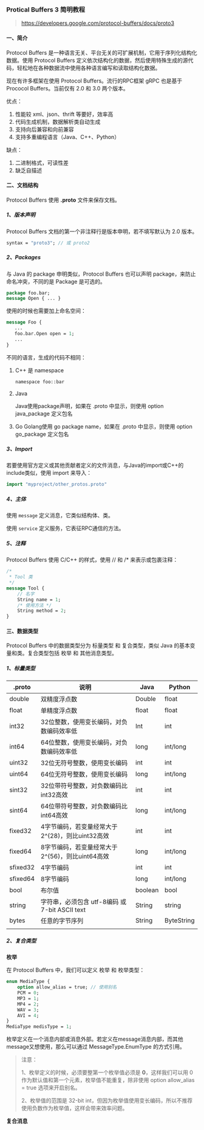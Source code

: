 ### Protical Buffers 3 简明教程

> https://developers.google.com/protocol-buffers/docs/proto3

#### 一、简介

Protocol Buffers 是一种语言无关、平台无关的可扩展机制，它用于序列化结构化数据。使用 Protocol Buffers 定义依次结构化的数据，然后使用特殊生成的源代码，轻松地在各种数据流中使用各种语言编写和读取结构化数据。

现在有许多框架在使用 Protocol Buffers。流行的RPC框架 gRPC 也是基于 Prococol Buffers。当前仅有 2.0 和 3.0 两个版本。

优点：

1. 性能较 xml、json、thrift 等要好，效率高
2. 代码生成机制，数据解析类自动生成
3. 支持向后兼容和向前兼容
4. 支持多重编程语言（Java、C++、Python）

缺点：

1. 二进制格式，可读性差
2. 缺乏自描述

#### 二、文档结构

Protocol Buffers 使用 **.proto** 文件来保存文档。

##### 1、版本声明

Protocol Buffers 文档的第一个非注释行是版本申明，若不填写默认为 2.0 版本。

``` protobuf
syntax = "proto3"; // 或 proto2
```

##### 2、Packages

与 Java 的 package 申明类似，Protocol Buffers 也可以声明 package，来防止命名冲突，不同的是 Package 是可选的。

``` protobuf
package foo.bar;
message Open { ... }
```

使用的时候也需要加上命名空间：

``` protobuf
message Foo {
   ...
   foo.bar.Open open = 1;
   ...
}
```

不同的语言，生成的代码不相同：

1. C++ 是 namespace

   ``` protobuf
   namespace foo::bar
   ```

2. Java

   Java使用package声明，如果在 .proto 中显示，则使用 option java_package 定义包名

3. Go
   Golang使用 go package name，如果在 .proto 中显示，则使用 option go_package 定义包名

##### 3、Import

若要使用官方定义或其他贡献者定义的文件消息，与Java的import或C++的include类似，使用 import 来导入：

``` protobuf
import "myproject/other_protos.proto"
```

##### 4、主体

使用 ``message`` 定义消息，它类似结构体、类。

使用 ``service`` 定义服务，它表征RPC通信的方法。

##### 5、注释

Protocol Buffers 使用 C/C++ 的样式，使用 // 和 /* 来表示或包裹注释：

``` protobuf
/*
 * Tool 类
 */
message Tool {
	// 名字
	String name = 1;
	/* 使用方法 */
	String method = 2;
}
```

#### 三、数据类型

Protocol Buffers 中的数据类型分为 标量类型 和 复合类型，类似 Java 的基本变量和类。复合类型包括 枚举 和 其他消息类型。

##### 1、标量类型

| .proto   | 说明                                             | Java    | Python     |
| -------- | ------------------------------------------------ | ------- | ---------- |
| double   | 双精度浮点数                                     | Double  | float      |
| float    | 单精度浮点数                                     | float   | float      |
| int32    | 32位整数，使用变长编码，对负数编码效率低         | Int     | int        |
| int64    | 64位整数，使用变长编码，对负数编码效率低         | long    | int/long   |
| uint32   | 32位无符号整数，使用变长编码                     | int     | int        |
| uint64   | 64位无符号整数，使用变长编码                     | long    | int/long   |
| sint32   | 32位带符号整数，对负数编码比int32高效            | int     | int        |
| sint64   | 64位带符号整数，对负数编码比int64高效            | long    | int/long   |
| fixed32  | 4字节编码，若变量经常大于 2^(28)，则比uint32高效 | int     | int        |
| fixed64  | 8字节编码，若变量经常大于 2^(56)，则比uint64高效 | long    | int/long   |
| sfixed32 | 4字节编码                                        | int     | int        |
| sfixed64 | 8字节编码                                        | long    | int/long   |
| bool     | 布尔值                                           | boolean | bool       |
| string   | 字符串，必须包含 utf-8编码 或 7-bit ASCⅡ text    | String  | string     |
| bytes    | 任意的字节序列                                   | String  | ByteString |
|          |                                                  |         |            |

##### 2、复合类型

**枚举**

在 Protocol Buffers 中，我们可以定义 枚举 和 枚举类型：

``` protobuf
enum MediaType {
	option allow_alias = true; // 使用别名
	PCM = 0;
	MP3 = 1;
	MP4 = 2;
	WAV = 3;
	AVI = 4;
}
MediaType medisType = 1;
```

枚举定义在一个消息内部或消息外部。若定义在message消息内部，而其他message又想使用，那么可以通过 MessageType.EnumType 的方式引用。

> 注意：
>
> 1、枚举定义的时候，必须要整第一个枚举值必须是 **0**，这样我们可以用 0 作为默认值和第一个元素，枚举值不能重复，除非使用 option allow_alias = true 选项来开启别名。
>
> 2、枚举值的范围是 32-bit int，但因为枚举值使用变长编码，所以不推荐使用负数作为枚举值，这样会带来效率问题。

**复合消息**















